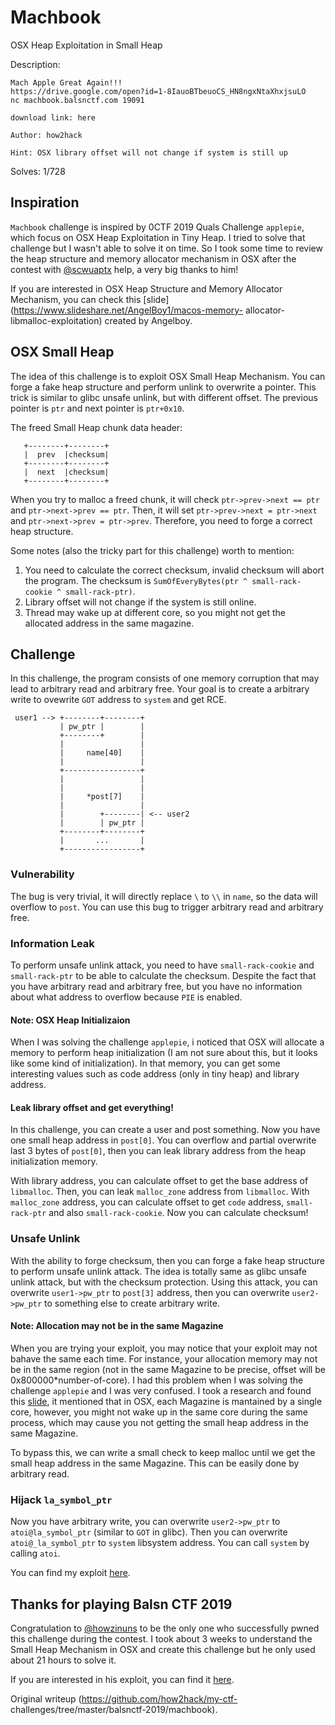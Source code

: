 # Machbook

OSX Heap Exploitation in Small Heap

Description:

```  
Mach Apple Great Again!!!  
https://drive.google.com/open?id=1-8IauoBTbeuoCS_HN8ngxNtaXhxjsuLO  
nc machbook.balsnctf.com 19091

download link: here

Author: how2hack

Hint: OSX library offset will not change if system is still up  
```

Solves: 1/728

## Inspiration

`Machbook` challenge is inspired by 0CTF 2019 Quals Challenge `applepie`,
which focus on OSX Heap Exploitation in Tiny Heap. I tried to solve that
challenge but I wasn't able to solve it on time. So I took some time to review
the heap structure and memory allocator mechanism in OSX after the contest
with [@scwuaptx](https://twitter.com/scwuaptx) help, a very big thanks to him!

If you are interested in OSX Heap Structure and Memory Allocator Mechanism,
you can check this [slide](https://www.slideshare.net/AngelBoy1/macos-memory-
allocator-libmalloc-exploitation) created by Angelboy.

## OSX Small Heap

The idea of this challenge is to exploit OSX Small Heap Mechanism. You can
forge a fake heap structure and perform unlink to overwrite a pointer. This
trick is similar to glibc unsafe unlink, but with different offset. The
previous pointer is `ptr` and next pointer is `ptr+0x10`.

The freed Small Heap chunk data header:  
```  
   +--------+--------+  
   |  prev  |checksum|  
   +--------+--------+  
   |  next  |checksum|  
   +--------+--------+  
```

When you try to malloc a freed chunk, it will check `ptr->prev->next == ptr`
and `ptr->next->prev == ptr`. Then, it will set `ptr->prev->next = ptr->next`
and `ptr->next->prev = ptr->prev`. Therefore, you need to forge a correct heap
structure.

Some notes (also the tricky part for this challenge) worth to mention:

1. You need to calculate the correct checksum, invalid checksum will abort the program. The checksum is `SumOfEveryBytes(ptr ^ small-rack-cookie ^ small-rack-ptr)`.  
2. Library offset will not change if the system is still online.  
3. Thread may wake up at different core, so you might not get the allocated address in the same magazine.

## Challenge

In this challenge, the program consists of one memory corruption that may lead
to arbitrary read and arbitrary free. Your goal is to create a arbitrary write
to ovewrite `GOT` address to `system` and get RCE.

```  
 user1 --> +--------+--------+  
           | pw_ptr |        |  
           +--------+        |  
           |                 |  
           |     name[40]    |  
           |                 |  
           +-----------------+  
           |                 |  
           |                 |  
           |     *post[7]    |  
           |                 |  
           |        +--------| <-- user2  
           |        | pw_ptr |  
           +--------+--------+  
           |       ...       |  
           +-----------------+  
```

### Vulnerability

The bug is very trivial, it will directly replace `\` to `\\` in `name`, so
the data will overflow to `post`. You can use this bug to trigger arbitrary
read and arbitrary free.

### Information Leak

To perform unsafe unlink attack, you need to have `small-rack-cookie` and
`small-rack-ptr` to be able to calculate the checksum. Despite the fact that
you have arbitrary read and arbitrary free, but you have no information about
what address to overflow because `PIE` is enabled.

#### Note: OSX Heap Initializaion

When I was solving the challenge `applepie`, i noticed that OSX will allocate
a memory to perform heap initialization (I am not sure about this, but it
looks like some kind of initialization). In that memory, you can get some
interesting values such as code address (only in tiny heap) and library
address.

#### Leak library offset and get everything!

In this challenge, you can create a user and post something. Now you have one
small heap address in `post[0]`. You can overflow and partial overwrite last 3
bytes of `post[0]`, then you can leak library address from the heap
initialization memory.

With library address, you can calculate offset to get the base address of
`libmalloc`. Then, you can leak `malloc_zone` address from `libmalloc`. With
`malloc_zone` address, you can calculate offset to get `code` address, `small-
rack-ptr` and also `small-rack-cookie`. Now you can calculate checksum!

### Unsafe Unlink

With the ability to forge checksum, then you can forge a fake heap structure
to perform unsafe unlink attack. The idea is totally same as glibc unsafe
unlink attack, but with the checksum protection. Using this attack, you can
overwrite `user1->pw_ptr` to `post[3]` address, then you can overwrite
`user2->pw_ptr` to something else to create arbitrary write.

#### Note: Allocation may not be in the same Magazine

When you are trying your exploit, you may notice that your exploit may not
bahave the same each time. For instance, your allocation memory may not be in
the same region (not in the same Magazine to be precise, offset will be
0x800000\*number-of-core). I had this problem when I was solving the challenge
`applepie` and I was very confused. I took a research and found this
[slide](https://papers.put.as/papers/macosx/2016/Summercon-2016.pdf), it
mentioned that in OSX, each Magazine is mantained by a single core, however,
you might not wake up in the same core during the same process, which may
cause you not getting the small heap address in the same Magazine.

To bypass this, we can write a small check to keep malloc until we get the
small heap address in the same Magazine. This can be easily done by arbitrary
read.

### Hijack `la_symbol_ptr`

Now you have arbitrary write, you can overwrite `user2->pw_ptr` to
`atoi@la_symbol_ptr` (similar to `GOT` in glibc). Then you can overwrite
`atoi@_la_symbol_ptr` to `system` libsystem address. You can call `system` by
calling `atoi`.

You can find my exploit [here](script.py).

## Thanks for playing Balsn CTF 2019

Congratulation to [@howzinuns](https://twitter.com/howzinuns) to be the only
one who successfully pwned this challenge during the contest. I took about 3
weeks to understand the Small Heap Mechanism in OSX and create this challenge
but he only used about 21 hours to solve it.

If you are interested in his exploit, you can find it
[here](https://github.com/hOwD4yS/CTF/blob/master/2019/balsn/machbook_exploit.py).  

Original writeup (https://github.com/how2hack/my-ctf-
challenges/tree/master/balsnctf-2019/machbook).